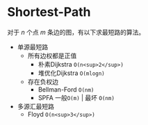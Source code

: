 # Shortest-Path

对于 $n$ 个点 $m$ 条边的图，有以下求最短路的算法。

- 单源最短路
	- 所有边权都是正值
		- 朴素Dijkstra `O(n<sup>2</sup>)`
		- 堆优化Dijkstra `O(mlogn)`
	- 存在负权边
		- Bellman-Ford `O(nm)`
		- SPFA 一般`O(m)` | 最坏 `O(nm)`
- 多源汇最短路
	- Floyd `O(n<sup>3</sup>)`